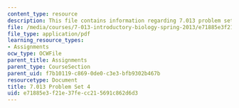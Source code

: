 ```yaml
---
content_type: resource
description: This file contains information regarding 7.013 problem set 4.
file: /media/courses/7-013-introductory-biology-spring-2013/e71885e3f21e37fecc215691c862d6d3_MIT7_013S13_Pset_4.pdf
file_type: application/pdf
learning_resource_types:
- Assignments
ocw_type: OCWFile
parent_title: Assignments
parent_type: CourseSection
parent_uid: f7b10119-c869-0de0-c3e3-bfb9302b467b
resourcetype: Document
title: 7.013 Problem Set 4
uid: e71885e3-f21e-37fe-cc21-5691c862d6d3
---
```

